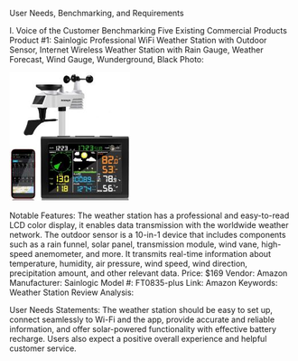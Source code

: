 User Needs, Benchmarking, and Requirements



I. Voice of the Customer Benchmarking
Five Existing Commercial Products
Product #1: 
Sainlogic Professional WiFi Weather Station with Outdoor Sensor, Internet Wireless Weather Station with Rain Gauge, Weather Forecast, Wind Gauge, Wunderground, Black
Photo:

![product](https://github.com/S-I-R-E-N-Team-203-EGR-314/S.I.R.E.N-Team-203-EGR-314.github.io/blob/c0b1203b0910c3666745e1b65385b4ee5f3ab4ab/pic/Product1.JPG)


Notable Features: The weather station has a professional and easy-to-read LCD color display, it enables data transmission with the worldwide weather network.  The outdoor sensor is a 10-in-1 device that includes components such as a rain funnel, solar panel, transmission module, wind vane, high-speed anemometer, and more. It transmits real-time information about temperature, humidity, air pressure, wind speed, wind direction, precipitation amount, and other relevant data.
Price: $169
Vendor: Amazon
Manufacturer: Sainlogic
Model #: FT0835-plus
Link: Amazon
Keywords: Weather Station
Review Analysis:

User Needs Statements: The weather station should be easy to set up, connect seamlessly to Wi-Fi and the app, provide accurate and reliable information, and offer solar-powered functionality with effective battery recharge. Users also expect a positive overall experience and helpful customer service.

